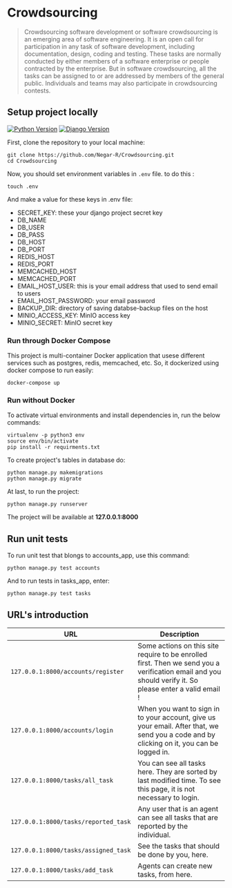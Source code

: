 # Crowdsourcing

> Crowdsourcing software development or software crowdsourcing is an emerging area of software engineering. It is an open call for participation in any task of software development, including documentation, design, coding and testing. These tasks are normally conducted by either members of a software enterprise or people contracted by the enterprise. But in software crowdsourcing, all the tasks can be assigned to or are addressed by members of the general public. Individuals and teams may also participate in crowdsourcing contests.

## Setup project locally

[![Python Version](https://img.shields.io/badge/python-3.7-brightgreen.svg)](https://python.org)
[![Django Version](https://img.shields.io/badge/django-2.2-brightgreen.svg)](https://djangoproject.com)

First, clone the repository to your local machine:

```
git clone https://github.com/Negar-R/Crowdsourcing.git
cd Crowdsourcing
```

Now, you should set environment variables in `.env` file. to do this : 

```
touch .env
```

And make a value for these keys in .env file:
- SECRET_KEY: these your django project secret key
- DB_NAME
- DB_USER
- DB_PASS
- DB_HOST
- DB_PORT
- REDIS_HOST
- REDIS_PORT
- MEMCACHED_HOST
- MEMCACHED_PORT
- EMAIL_HOST_USER: this is your email address that used to send email to users
- EMAIL_HOST_PASSWORD: your email password
- BACKUP_DIR: directory of saving databse-backup files on the host
- MINIO_ACCESS_KEY: MinIO access key
- MINIO_SECRET: MinIO secret key

### Run through Docker Compose

This project is multi-container Docker application that usese different services such as postgres, redis, memcached, etc. So, it dockerized using docker compose to run easily:

```
docker-compose up
```

### Run without Docker

To activate virtual environments and install dependencies in, run the below commands:

```
virtualenv -p python3 env
source env/bin/activate
pip install -r requirments.txt
```

To create project's tables in database do:

```
python manage.py makemigrations
python manage.py migrate
```

At last, to run the project:

```
python manage.py runserver
```
The project will be available at **127.0.0.1:8000**

## Run unit tests

To run unit test that blongs to accounts_app, use this command:

```
python manage.py test accounts
```

And to run tests in tasks_app, enter:

```
python manage.py test tasks
```

## URL's introduction

URL | Description
--- | ---
``127.0.0.1:8000/accounts/register`` | Some actions on this site require to be enrolled first. Then we send you a verification email and you should verify it. So please enter a valid email !
``127.0.0.1:8000/accounts/login`` | When you want to sign in to your account, give us your email. After that, we send you a code and by clicking on it, you can be logged in.
``127.0.0.1:8000/tasks/all_task`` | You can see all tasks here. They are sorted by last modified time. To see this page, it is not necessary to login.
``127.0.0.1:8000/tasks/reported_task`` | Any user that is an agent can see all tasks that are reported by the individual.
``127.0.0.1:8000/tasks/assigned_task`` | See the tasks that should be done by you, here.
``127.0.0.1:8000/tasks/add_task`` | Agents can create new tasks, from here.